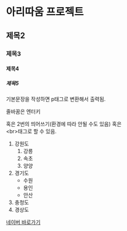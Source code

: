 # 아리따움 프로젝트
## 제목2
### 제목3
#### 제목4
##### 제목5
<!-- #의 갯수에 따라 h(n)태그가 만들어짐 -->

기본문장을 작성하면 p태그로 변환해서 출력됨.

줄바꿈은 엔터키

혹은  2번의 띄어쓰기(환경에 따라 안될 수도 있음) 혹은 <br>
\<br>태그로 할 수 있음.

1. 강원도
    1. 강릉
    1. 속초
    1. 양양
1. 경기도
    - 수원
    - 용인
    - 안산
1. 충청도
1. 경상도

[네이버 바로가기](http://www.naver.com)
<!-- 대괄호는 a태그 소괄호는 a태그의 href 속성을 뜻함. -->